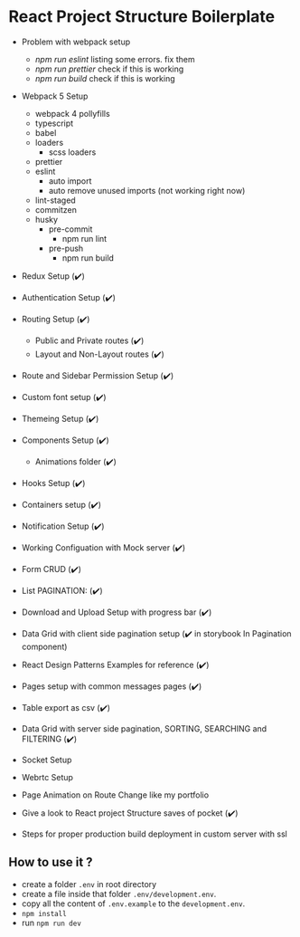 # React Project Structure Boilerplate

- Problem with webpack setup
  - _npm run eslint_ listing some errors. fix them
  - _npm run prettier_ check if this is working
  - _npm run build_ check if this is working
- Webpack 5 Setup

  - webpack 4 pollyfills
  - typescript
  - babel
  - loaders
    - scss loaders
  - prettier
  - eslint
    - auto import
    - auto remove unused imports (not working right now)
  - lint-staged
  - commitzen
  - husky
    - pre-commit
      - npm run lint
    - pre-push
      - npm run build

- Redux Setup (:heavy_check_mark:)
- Authentication Setup (:heavy_check_mark:)
- Routing Setup (:heavy_check_mark:)
  - Public and Private routes (:heavy_check_mark:)
  - Layout and Non-Layout routes (:heavy_check_mark:)
- Route and Sidebar Permission Setup (:heavy_check_mark:)

- Custom font setup (:heavy_check_mark:)
- Themeing Setup (:heavy_check_mark:)
- Components Setup (:heavy_check_mark:)
  - Animations folder (:heavy_check_mark:)
- Hooks Setup (:heavy_check_mark:)
- Containers setup (:heavy_check_mark:)

- Notification Setup (:heavy_check_mark:)
- Working Configuation with Mock server (:heavy_check_mark:)
- Form CRUD (:heavy_check_mark:)
- List PAGINATION: (:heavy_check_mark:)
- Download and Upload Setup with progress bar (:heavy_check_mark:)
- Data Grid with client side pagination setup (:heavy_check_mark: in storybook In Pagination component)
- React Design Patterns Examples for reference (:heavy_check_mark:)
- Pages setup with common messages pages (:heavy_check_mark:)
- Table export as csv (:heavy_check_mark:)
- Data Grid with server side pagination, SORTING, SEARCHING and FILTERING (:heavy_check_mark:)
- Socket Setup
- Webrtc Setup
- Page Animation on Route Change like my portfolio
- Give a look to React project Structure saves of pocket (:heavy_check_mark:)
- Steps for proper production build deployment in custom server with ssl

## How to use it ?

- create a folder `.env` in root directory
- create a file inside that folder `.env/development.env`.
- copy all the content of `.env.example` to the `development.env`.
- `npm install`
- run `npm run dev`
